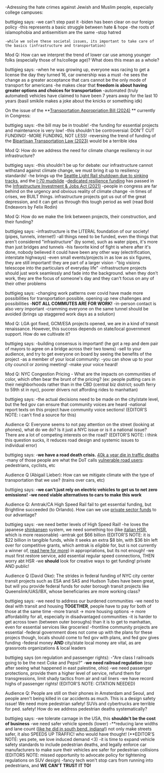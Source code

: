 -Adressing the hate crimes against Jewish and Muslim people, especially college campuses:

buttigieg says:
	-we can't step past it
	-biden has been clear on our foreign policy
	-this represents a basic struggle between hate & hope
	-the roots of islamophobia and antisemitism are the same
		-stop hatred
	
	-while we solve these societal issues, its important to take care of the basics (infrastructure and transportation)

Mod Q: How can we interpret the trend of lower car use among younger folks (especially those of hs/college age)? What does this mean as a whole?

buttigieg says:
	-when he was growing up, everyone was racing to get a license the day they turned 16, car ownership was a must
	-he sees the change as a greater acceptance that cars cannot be the only mode of transport for americans
	-he makes clear that **freedom is about having greater options and choices for transportation**
	-automated (truly automated) vehicles have claimed to have been 7 years away for the last 10 years (basil smikile makes a joke about the knicks or something idk)

On the issue of the **[Transportation Appropriation Bill (2024)](https://www.appropriations.senate.gov/imo/media/doc/bill_summary_-_transportation_housing_and_urban_development_and_related_agencies_fiscal_year_2024_appropriations_bill.pdf)
** currently in Congress: 

buttigieg says:
	-the bill may be in trouble!
	-the funding for essential projects and maintenance is very low!
		-this shouldn't be controversial: DON'T CUT FUNDING!
		-MORE FUNDING, NOT LESS!
		-reversing the trend of funding of the [Bipartisan Transportation Law (2023)](https://www.transportation.gov/bipartisan-infrastructure-law) would be a terrible idea

Mod Q: How do we address the need for climate change resiliency in our infrastructure?

buttigieg says:
	-this shouldn't be up for debate: our infrastructure cannot withstand against climate change, we must bring it up to resiliency standards!
	-he brings up the [Seattle Light Rail shutdown due to sinking tracks](https://www.seattletimes.com/seattle-news/transportation/severe-shutdown-ahead-for-seattle-light-rail-due-to-sinking-tracks/), and the [I-70 mudslide](https://www.nbcnews.com/news/us-news/mudslide-scenic-colorado-highway-tests-limits-aging-infrastructure-era-climate-n1278771)
	-[dedicated resilience funding](https://www.georgetownclimate.org/adaptation/toolkits/resilient-infrastructure-investments/what-funding-opportunities-does-iija-offer-for-building-resilience-across-sectors.html) has passed in the [Infrastructure Investment & Jobs Act (2021)](https://en.wikipedia.org/wiki/Infrastructure_Investment_and_Jobs_Act)
	-people in congress are far behind on the urgency and obvious reality of climate change
	-in times of crises, we BUILT things. infrastructure projects got us out of the great depression, and it can get us through this tough period as well (read Bold Endeavors by Felix Rodin)

Mod Q: How do we make the link between projects, their construction, and their funding?

buttigieg says:
	-infrastructure is the LITERAL foundation of our society! (pipes, tunnels, internet!)
	-all things need to be funded, even the things that aren't considered "infrastructure" (by some), such as water pipes, it's more than just bridges and tunnels
	-his favorite kind of fight is where after it's done, nobody believed it could have been any other way (electrification, interstate highways)
	-even small events/projects in as low as six figures, they are still important! they are part of a larger vision
	-"big visions telescope into the particulars of everyday life"
	-infrastructure projects should just work seamlessly and fade into the background. when they don't work, they are the focus of someone's day and they can't focus on any of their other problems
	
buttigieg says:
	-changing work patterns over covid have made more possibilities for transportation possible, opening up new challenges and possibilities
	-**NOT ALL COMMUTES ARE FOR WORK!**
	-in-person contact is also very important
	-cramming everyone on the same tunnel should be avoided (brings up staggered work days as a solution)

Mod Q: LGA got fixed, GCM/ESA projects opened, we are in a kind of transit renaissance. However, this success depends on state/local government support. How do we cultivate it?

buttigieg says:
	-building consensus is important! (he got a rep and dem pair of mayors to agree on a bridge across their two towns)
	-sell to your audience, and try to get everyone on board by seeing the benefits of the project
	-as a member of your local community:
		-you can show up to your city council or zoning meeting!
		-make your voice heard!

Mod Q: NYC Congestion Pricing - What are the impacts on communities of color, which often bear the brunt of the pricing? (ex: people putting cars in their neighborhoods rather than in the CBD (central biz district; south ferry to 59th st in nyc), poorer drivers not affording rides to manhattan)

buttigieg says:
	-the actual decisions need to be made on the city/state level, but the fed gov can ensure that community voices are heard
	-national report texts on this project have community voice sections! (EDITOR'S NOTE: i can't find a source for this)

Audience Q: Everyone seems to not pay attention on the street (looking at phones), what do we do? Is it just a NYC issue or is it a national issue? There are a lot of competing interests on the road? (EDITOR'S NOTE: i think this question sucks, it reduces road design and systemic issues to individual error)

buttigieg says:
		-**we have a road death crisis.** [40k a year die in traffic deaths](https://www.iihs.org/topics/fatality-statistics/detail/state-by-state)
	-many of those people are what the DoT calls [vulnerable road users](https://highways.dot.gov/sites/fhwa.dot.gov/files/2022-10/VRU%20Safety%20Assessment%20Guidance%20FINAL_508.pdf): pedestrians, cyclists, etc

Audience Q (Abigail Lieber): How can we mitigate climate with the type of transportation that we use? (trains over cars, etc) 

buttigieg says:
	**-we can't just rely on electric vehicles to get us to net zero emissions!**
	**-we need viable alternatives to cars to make this work**

Audience Q: Amtrak/CA High Speed Rail fail to get essential funding, but Brightline succeeded (to Orlando). How can we use [private sector funds](https://www.nbcmiami.com/news/local/brightline-the-first-private-us-passenger-rail-line-in-100-years-links-miami-and-orlando-at-high-speed/3116767/) to our advantage?
	
buttigieg says:
	-we need better levels of High Speed Rail!
	-he loves the japanese [shinkansen](https://en.wikipedia.org/wiki/Shinkansen) system, we need something too (like [italian HSR](https://en.wikipedia.org/wiki/High-speed_rail_in_Italy), which is more reasonable)
	-amtrak got $66 billion (EDITOR'S NOTE: it is $22 billion in tangible funds, while it seeks an extra $8 bln, with $36 bln left over for competitive grants, which amtrak is _eligible_ for, but is not currently a winner of, [read here for more](https://www.reuters.com/world/us/amtrak-wants-73-billion-us-funding-infrastructure-projects-2023-06-05/)) in appropriations, but its not enough!
		-we must first restore service, add essential regular speed connections, THEN worry abt HSR
	-we **should** look for creative ways to get funding! private AND public!

Audience Q (David Oke): The strides in federal funding of NYC city center transit projects such as ESA and SAS and Hudson Tubes have been great, but will you provide federal funds for outer borough transit projects like Queenslink/UAS/IBX, whose beneficiaries are more working class?

buttigieg says:
	-we need to address our burdened communities
	-we need to deal with transit and housing **TOGETHER**, people have to pay for both of those at the same time
	-more transit -> more housing options -> more affordability for all, especially in disadvantaged communities
	-it is harder to get across town (between outer boroughs) than it is to get to manhattan, even for essential services like groceries!
	-frontline community projects are essential
	-federal government does not come up with the plans for these projecs though, locals should come to fed gov with plans, and fed gov gives funding
	-federal money **AND** city/state local money are vital, as are grassroots organizations & local leaders

buttigieg says (on regulation and passenger rights):
	-"Are class I railroads going to be the next Coke and Pepsi?"
	-**we need railroad regulation** (esp after seeing what happened in east palestine, ohio)
	-we need passenger protections, provide them a higher level of service, refund them for transgressions, limit shady tactics from air and rail liners
	-we have record highs of passenger rights! (EDITOR'S NOTE: CITATION NEEDED)

Audience Q: People are still on their phones in Amsterdam and Seoul, and people aren't being killed in car accidents as much. This is a design safety issue! We need more pedestrian safety! SUVs and cybertrucks are terrible for ped. safety! How do we address pedestrian deaths systematically?

buttigieg says:
	-we tolerate carnage in the USA, this **shouldn't be the cost of business**
	-we need safer vehicle speeds (lower)
	-**reducing lane widths and lane count ([like he did in south bend, indiana](https://www.southbendtribune.com/story/news/local/2020/12/17/buttigiegs-transportation-idea-smart-streets-it-changed-downtown-south-bend-but-challenges-remai/43908475/)!) not only make streets safer, it also SPEEDS UP TRAFFIC! who would have thought! (**EDITOR'S NOTE: yes pete, we love induced demand <3)
	-it is time to expand vehicle safety standards to include pedestrian deaths, and legally enforce car manufacturers to make sure their vehicles are safer for pedestrian collisions (EDITORS NOTE: missed opportunity to advocate policy for tightening regulations on SUV design)
	-fancy tech won't stop cars from running into pedestrians, and **WE CAN'T TRUST IT TO!**